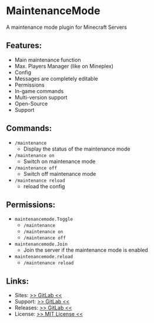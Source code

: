 # MaintenanceMode
A maintenance mode plugin for Minecraft Servers

## Features:
- Main maintenance function
- Max. Players Manager (like on Mineplex)
- Config
- Messages are completely editable
- Permissions
- In-game commands
- Multi-version support
- Open-Source
- Support

## Commands:
- `/maintenance`
	- Display the status of the maintenance mode
- `/maintenance on`
	- Switch on maintenance mode
- `/maintenance off`
	- Switch off maintenance mode
- `/maintenance reload`
	- reload the config

## Permissions:
- `maintenancemode.Toggle`
	- `/maintenance`
	- `/maintenance on`
	- `/maintenance off`
- `maintenancemode.Join`
	- Join the server if the maintenance mode is enabled
- `maintenancemode.reload`
	- `/maintenance reload`

## Links:
- Sites: [>> GitLab <<](https://gitlab.com/hampoelz/MaintenanceMode)
- Support: [>> GitLab <<](https://gitlab.com/hampoelz/MaintenanceMode/issues)
- Releases: [>> GitLab <<](https://gitlab.com/hampoelz/MaintenanceMode/tags)
- License: [>> MIT License <<](https://gitlab.com/hampoelz/MaintenanceMode/blob/master/LICENSE)
